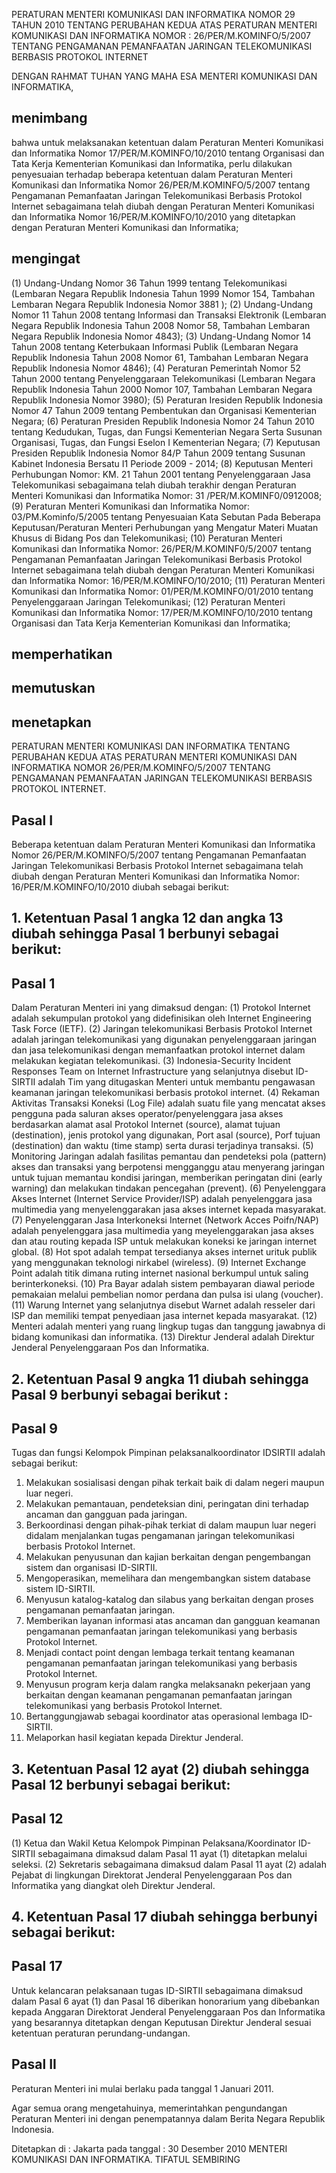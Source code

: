 PERATURAN MENTERI KOMUNIKASI DAN INFORMATIKA
NOMOR 29 TAHUN 2010
TENTANG
PERUBAHAN KEDUA ATAS PERATURAN MENTERI KOMUNIKASI DAN INFORMATIKA NOMOR : 26/PER/M.KOMINFO/5/2007 TENTANG PENGAMANAN PEMANFAATAN JARINGAN TELEKOMUNIKASI BERBASIS PROTOKOL INTERNET

DENGAN RAHMAT TUHAN YANG MAHA ESA
MENTERI KOMUNIKASI DAN INFORMATIKA,

## menimbang
bahwa untuk melaksanakan ketentuan dalam Peraturan Menteri Komunikasi dan Informatika Nomor 17/PER/M.KOMINFO/10/2010 tentang Organisasi dan Tata Kerja Kementerian Komunikasi dan Informatika, perlu dilakukan penyesuaian terhadap beberapa ketentuan dalam Peraturan Menteri Komunikasi dan Informatika Nomor 26/PER/M.KOMINFO/5/2007 tentang Pengamanan Pemanfaatan Jaringan Telekomunikasi Berbasis Protokol Internet sebagaimana telah diubah dengan Peraturan Menteri Komunikasi dan Informatika Nomor 16/PER/M.KOMINFO/10/2010 yang ditetapkan dengan Peraturan Menteri Komunikasi dan Informatika;

## mengingat
(1) Undang-Undang Nomor 36 Tahun 1999 tentang Telekomunikasi (Lembaran Negara Republik Indonesia Tahun 1999 Nomor 154, Tambahan Lembaran Negara Republik Indonesia Nomor 3881 );
(2) Undang-Undang Nomor 11 Tahun 2008 tentang Informasi dan Transaksi Elektronik (Lembaran Negara Republik Indonesia Tahun 2008 Nomor 58, Tambahan Lembaran Negara Republik Indonesia Nomor 4843);
(3) Undang-Undang Nomor 14 Tahun 2008 tentang Keterbukaan Informasi Publik (Lembaran Negara Republik Indonesia Tahun 2008 Nomor 61, Tambahan Lembaran Negara Republik Indonesia Nomor 4846);
(4) Peraturan Pemerintah Nomor 52 Tahun 2000 tentang Penyelenggaraan Telekomunikasi (Lembaran Negara Republik Indonesia Tahun 2000 Nomor 107, Tambahan Lembaran Negara Republik Indonesia Nomor 3980);
(5) Peraturan Iresiden Republik Indonesia Nomor 47 Tahun 2009 tentang Pembentukan dan Organisasi Kementerian Negara;
(6) Peraturan Presiden Republik Indonesia Nomor 24 Tahun 2010 tentang Kedudukan, Tugas, dan Fungsi Kementerian Negara Serta Susunan Organisasi, Tugas, dan Fungsi Eselon I Kementerian Negara;
(7) Keputusan Presiden Republik Indonesia Nomor 84/P Tahun 2009 tentang Susunan Kabinet Indonesia Bersatu I1 Periode 2009 - 2014;
(8) Keputusan Menteri Perhubungan Nomor: KM. 21 Tahun 2001 tentang Penyelenggaraan Jasa Telekomunikasi sebagaimana telah diubah terakhir dengan Peraturan Menteri Komunikasi dan Informatika Nomor: 31 /PER/M.KOMINF0/0912008;
(9) Peraturan Menteri Komunikasi dan Informatika Nomor: 03/PM.Kominfo/5/2005 tentang Penyesuaian Kata Sebutan Pada Beberapa Keputusan/Peraturan Menteri Perhubungan yang Mengatur Materi Muatan Khusus di Bidang Pos dan Telekomunikasi;
(10) Peraturan Menteri Komunikasi dan Informatika Nomor: 26/PER/M.KOMINF0/5/2007 tentang Pengamanan Pemanfaatan Jaringan Telekomunikasi Berbasis Protokol Internet sebagaimana telah diubah dengan Peraturan Menteri Komunikasi dan Informatika Nomor: 16/PER/M.KOMINFO/10/2010;
(11) Peraturan Menteri Komunikasi dan Informatika Nomor: 01/PER/M.KOMINFO/01/2010 tentang Penyelenggaraan Jaringan Telekomunikasi;
(12) Peraturan Menteri Komunikasi dan Informatika Nomor: 17/PER/M.KOMINFO/10/2010 tentang Organisasi dan Tata Kerja Kementerian Komunikasi dan Informatika;

## memperhatikan

## memutuskan

## menetapkan
PERATURAN MENTERI KOMUNIKASI DAN INFORMATIKA TENTANG PERUBAHAN KEDUA ATAS PERATURAN MENTERI KOMUNIKASI DAN INFORMATIKA NOMOR 26/PER/M.KOMINFO/5/2007 TENTANG PENGAMANAN PEMANFAATAN JARINGAN TELEKOMUNIKASI BERBASIS PROTOKOL INTERNET.

## Pasal I
Beberapa ketentuan dalam Peraturan Menteri Komunikasi dan Informatika Nomor 26/PER/M.KOMINFO/5/2007 tentang Pengamanan Pemanfaatan Jaringan Telekomunikasi Berbasis Protokol Internet sebagaimana telah diubah dengan Peraturan Menteri Komunikasi dan Informatika Nomor: 16/PER/M.KOMINFO/10/2010 diubah sebagai berikut:

## 1. Ketentuan Pasal 1 angka 12 dan angka 13 diubah sehingga Pasal 1 berbunyi sebagai berikut:

## Pasal 1
Dalam Peraturan Menteri ini yang dimaksud dengan:
(1) Protokol Internet adalah sekumpulan protokol yang didefinisikan oleh Internet Engineering Task Force (IETF).
(2) Jaringan telekomunikasi Berbasis Protokol Internet adalah jaringan telekomunikasi yang digunakan penyelenggaraan jaringan dan jasa telekomunikasi dengan memanfaatkan protokol internet dalam melakukan kegiatan telekomunikasi.
(3) Indonesia-Security Incident Responses Team on Internet Infrastructure yang selanjutnya disebut ID-SIRTII adalah Tim yang ditugaskan Menteri untuk membantu pengawasan keamanan jaringan telekomunikasi berbasis protokol internet.
(4) Rekaman Aktivitas Transaksi Koneksi (Log File) adalah suatu file yang mencatat akses pengguna pada saluran akses operator/penyelenggara jasa akses berdasarkan alamat asal Protokol Internet (source), alamat tujuan (destination), jenis protokol yang digunakan, Port asal (source), Porf tujuan (destination) dan waktu (time stamp) serta durasi terjadinya transaksi.
(5) Monitoring Jaringan adalah fasilitas pemantau dan pendeteksi pola (pattern) akses dan transaksi yang berpotensi mengganggu atau menyerang jaringan untuk tujuan memantau kondisi jaringan, memberikan peringatan dini (early warning) dan melakukan tindakan pencegahan (prevent).
(6) Penyelenggara Akses Internet (Internet Service Provider/ISP) adalah penyelenggara jasa multimedia yang menyelenggarakan jasa akses internet kepada masyarakat.
(7) Penyelenggaran Jasa Interkoneksi Internet (Network Acces Poifn/NAP) adalah penyelenggara jasa multimedia yang meyelenggarakan jasa akses dan atau routing kepada ISP untuk melakukan koneksi ke jaringan internet global.
(8) Hot spot adalah tempat tersedianya akses internet urituk publik yang menggunakan teknologi nirkabel (wireless).
(9) Internet Exchange Point adalah titik dimana ruting internet nasional berkumpul untuk saling berinterkoneksi.
(10) Pra Bayar adalah sistem pembayaran diawal periode pemakaian melalui pembelian nomor perdana dan pulsa isi ulang (voucher).
(11) Warung Internet yang selanjutnya disebut Warnet adalah resseler dari ISP dan memiliki tempat penyediaan jasa internet kepada masyarakat.
(12) Menteri adalah menteri yang ruang lingkup tugas dan tanggung jawabnya di bidang komunikasi dan informatika.
(13) Direktur Jenderal adalah Direktur Jenderal Penyelenggaraan Pos dan Informatika.

## 2. Ketentuan Pasal 9 angka 11 diubah sehingga Pasal 9 berbunyi sebagai berikut :

## Pasal 9
Tugas dan fungsi Kelompok Pimpinan pelaksanalkoordinator IDSIRTII adalah sebagai berikut:
1. Melakukan sosialisasi dengan pihak terkait baik di dalam negeri maupun luar negeri.
2. Melakukan pemantauan, pendeteksian dini, peringatan dini terhadap ancaman dan gangguan pada jaringan.
3. Berkoordinasi dengan pihak-pihak terkiat di dalam maupun luar negeri didalam menjalankan tugas pengamanan jaringan telekomunikasi berbasis Protokol Internet.
4. Melakukan penyusunan dan kajian berkaitan dengan pengembangan sistem dan organisasi ID-SIRTII.
5. Mengoperasikan, memelihara dan mengembangkan sistem database sistem ID-SIRTII.
6. Menyusun katalog-katalog dan silabus yang berkaitan dengan proses pengamanan pemanfaatan jaringan.
7. Memberikan layanan informasi atas ancaman dan gangguan keamanan pengamanan pemanfaatan jaringan telekomunikasi yang berbasis Protokol Internet.
8. Menjadi contact point dengan lembaga terkait tentang keamanan pengamanan pemanfaatan jaringan telekomunikasi yang berbasis Protokol Internet.
9. Menyusun program kerja dalam rangka melaksanakn pekerjaan yang berkaitan dengan keamanan pengamanan pemanfaatan jaringan telekomunikasi yang berbasis Protokol Internet.
10. Bertanggungjawab sebagai koordinator atas operasional lembaga ID-SIRTII.
11. Melaporkan hasil kegiatan kepada Direktur Jenderal.

## 3. Ketentuan Pasal 12 ayat (2) diubah sehingga Pasal 12 berbunyi sebagai berikut:

## Pasal 12
(1) Ketua dan Wakil Ketua Kelompok Pimpinan Pelaksana/Koordinator ID-SIRTII sebagaimana dimaksud dalam Pasal 11 ayat (1) ditetapkan melalui seleksi.
(2) Sekretaris sebagaimana dimaksud dalam Pasal 11 ayat (2) adalah Pejabat di lingkungan Direktorat Jenderal Penyelenggaraan Pos dan Informatika yang diangkat oleh Direktur Jenderal.

## 4. Ketentuan Pasal 17 diubah sehingga berbunyi sebagai berikut:

## Pasal 17
Untuk kelancaran pelaksanaan tugas ID-SIRTII sebagaimana dimaksud dalam Pasal 6 ayat (1) dan Pasal 16 diberikan honorarium yang dibebankan kepada Anggaran Direktorat Jenderal Penyelenggaraan Pos dan Informatika yang besarannya ditetapkan dengan Keputusan Direktur Jenderal sesuai ketentuan peraturan perundang-undangan.

## Pasal II
Peraturan Menteri ini mulai berlaku pada tanggal 1 Januari 2011.

Agar semua orang mengetahuinya, memerintahkan pengundangan Peraturan Menteri ini dengan penempatannya dalam Berita Negara Republik Indonesia.

Ditetapkan di : Jakarta
pada tanggal : 30 Desember 2010
MENTERI KOMUNIKASI DAN INFORMATIKA.
TIFATUL SEMBIRING